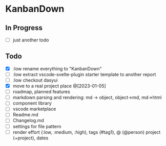 KanbanDown
==========


In Progress
-----------

- [ ] just another todo

Todo
----

- [x] :low rename everything to "KanbanDown"
- [ ] :low extract vscode-svelte-plugin starter template to another report
- [ ] :low checkout dasyui
- [x] move to a real project place @[2023-01-05]
- [ ] roadmap, planned features
- [ ] markdown parsing and rendering: md -> object, object->md, md->html
- [ ] component library
- [ ] vscode marketplace
- [ ] Readme.md
- [ ] Changelog.md
- [ ] settings for file pattern
- [ ] render effort (:low, :medium, :high), tags (#tag1), @ (@person) project (+project), dates